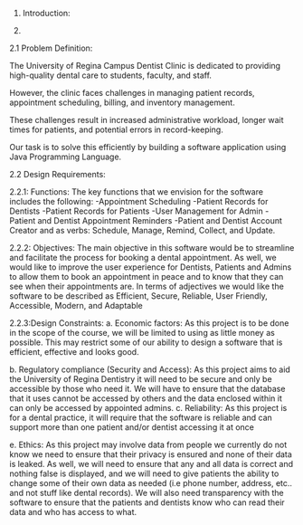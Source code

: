 1. Introduction:

2.
2.1 Problem Definition:

The University of Regina Campus Dentist Clinic is dedicated to providing high-quality dental care to students, faculty, and staff. 

However, the clinic faces challenges in managing patient records, appointment scheduling, billing, and inventory management. 

These challenges result in increased administrative workload, longer wait times for patients, and potential errors in record-keeping. 

Our task is to solve this efficiently by building a software application using Java Programming Language.

2.2 Design Requirements:

2.2.1: Functions: The key functions that we envision for the software includes the following:
-Appointment Scheduling 
-Patient Records for Dentists 
-Patient Records for Patients 
-User Management for Admin 
-Patient and Dentist Appointment Reminders 
-Patient and Dentist Account Creator 
and as verbs: Schedule, Manage, Remind, Collect, and Update.

2.2.2: Objectives:
The main objective in this software would be to streamline and facilitate the process for booking a dental appointment. 
As well, we would like to improve the user experience for Dentists, Patients and Admins to allow them to book an appointment in peace
and to know that they can see when their appointments are. 
In terms of adjectives we would like the software to be described as Efficient, Secure, Reliable, User Friendly, Accessible, Modern, and Adaptable

2.2.3:Design Constraints:
a. Economic factors: As this project is to be done in the scope of the course, we will be limited to using as little money as possible.
This may restrict some of our ability to design a software that is efficient, effective and looks good. 

b. Regulatory compliance (Security and Access): As this project aims to aid the University of Regina Dentistry it will need to be secure and only be accessible by those 
who need it. We will have to ensure that the database that it uses cannot be accessed by others and the data enclosed within it can only be accessed by appointed admins.
c. Reliability: As this project is for a dental practice, it will require that the software is reliable and can support more than one patient and/or dentist accessing it 
at once

e. Ethics: As this project may involve data from people we currently do not know we need to ensure that their privacy is ensured and none of their data is leaked. 
As well, we will need to ensure that any and all data is correct and nothing false is displayed, and we will need to give patients the ability to change some of their own 
data as needed (i.e phone number, address, etc.. and not stuff like dental records). We will also need transparency with the software to ensure that the patients
and dentists know who can read their data and who has access to what.

